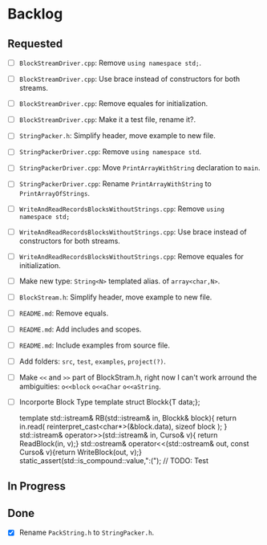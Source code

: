 # Backlog

## Requested
- [ ] `BlockStreamDriver.cpp`: Remove `using namespace std;`.
- [ ] `BlockStreamDriver.cpp`: Use brace instead of constructors for both streams.
- [ ] `BlockStreamDriver.cpp`: Remove equales for initialization.
- [ ] `BlockStreamDriver.cpp`: Make it a test file, rename it?.
- [ ] `StringPacker.h`: Simplify header, move example to new file.
- [ ] `StringPackerDriver.cpp`: Remove `using namespace std`.
- [ ] `StringPackerDriver.cpp`: Move `PrintArrayWithString` declaration to `main`.
- [ ] `StringPackerDriver.cpp`: Rename `PrintArrayWithString` to `PrintArrayOfStrings`.
- [ ] `WriteAndReadRecordsBlocksWithoutStrings.cpp`: Remove `using namespace std;`
- [ ] `WriteAndReadRecordsBlocksWithoutStrings.cpp`: Use brace instead of constructors for both streams.
- [ ] `WriteAndReadRecordsBlocksWithoutStrings.cpp`: Remove equales for initialization.
- [ ] Make new type: `String<N>` templated alias. of `array<char,N>`.
- [ ] `BlockStream.h`: Simplify header, move example to new file.
- [ ] `README.md`: Remove equals.
- [ ] `README.md`: Add includes and scopes.
- [ ] `README.md`: Include examples from source file.
- [ ] Add folders: `src`, `test`, `examples`, `project(?)`.
- [ ] Make `<<` and `>>` part of BlockStram.h, right now I can't work arround the ambiguities: `o<<block` `o<<aChar` `o<<aString`.
- [ ] Incorporte Block Type
	template<typename T>
	struct Blockk{T data;};

	template<typename T>
	std::istream& RB(std::istream& in, Blockk<T>& block){
		return in.read(
			reinterpret_cast<char*>(&block.data),
			sizeof block
		);
	}
	std::istream& operator>>(std::istream& in, Curso& v){ return ReadBlock(in, v);}
	std::ostream& operator<<(std::ostream& out, const Curso& v){return WriteBlock(out, v);}
	static_assert(std::is_compound<T>::value,":("); // TODO: Test

## In Progress

## Done
- [x] Rename `PackString.h` to `StringPacker.h`.
